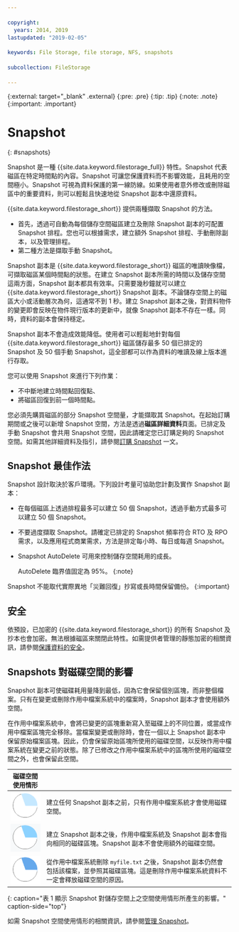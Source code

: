 ```yaml
---

copyright:
  years: 2014, 2019
lastupdated: "2019-02-05"

keywords: File Storage, file storage, NFS, snapshots

subcollection: FileStorage

---
```

{:external: target="_blank" .external}
{:pre: .pre}
{:tip: .tip}
{:note: .note}
{:important: .important}

# Snapshot
{: #snapshots}

Snapshot 是一種 {{site.data.keyword.filestorage_full}} 特性。Snapshot 代表磁區在特定時間點的內容。Snapshot 可讓您保護資料而不影響效能，且耗用的空間極小。Snapshot 可視為資料保護的第一線防線。如果使用者意外修改或刪除磁區中的重要資料，則可以輕鬆且快速地從 Snapshot 副本中還原資料。

{{site.data.keyword.filestorage_short}} 提供兩種擷取 Snapshot 的方法。

* 首先，透過可自動為每個儲存空間磁區建立及刪除 Snapshot 副本的可配置 Snapshot 排程。您也可以根據需求，建立額外 Snapshot 排程、手動刪除副本，以及管理排程。
* 第二種方法是擷取手動 Snapshot。

Snapshot 副本是 {{site.data.keyword.filestorage_short}} 磁區的唯讀映像檔，可擷取磁區某個時間點的狀態。在建立 Snapshot 副本所需的時間以及儲存空間這兩方面，Snapshot 副本都具有效率。只需要幾秒鐘就可以建立 {{site.data.keyword.filestorage_short}} Snapshot 副本。不論儲存空間上的磁區大小或活動層次為何，這通常不到 1 秒。建立 Snapshot 副本之後，對資料物件的變更即會反映在物件現行版本的更新中，就像 Snapshot 副本不存在一樣。同時，資料的副本會保持穩定。

Snapshot 副本不會造成效能降低。使用者可以輕鬆地針對每個 {{site.data.keyword.filestorage_short}} 磁區儲存最多 50 個已排定的 Snapshot 及 50 個手動 Snapshot，這全部都可以作為資料的唯讀及線上版本進行存取。

您可以使用 Snapshot 來進行下列作業：

- 不中斷地建立時間點回復點、
- 將磁區回復到前一個時間點。

您必須先購買磁區的部分 Snapshot 空間量，才能擷取其 Snapshot。在起始訂購期間或之後可以新增 Snapshot 空間，方法是透過**磁區詳細資料**頁面。已排定及手動 Snapshot 會共用 Snapshot 空間，因此請確定您已訂購足夠的 Snapshot 空間。如需其他詳細資料及指引，請參閱[訂購 Snapshot](/docs/infrastructure/FileStorage?topic=FileStorage-ordering-snapshots) 一文。

## Snapshot 最佳作法

Snapshot 設計取決於客戶環境。下列設計考量可協助您計劃及實作 Snapshot 副本：
- 在每個磁區上透過排程最多可以建立 50 個 Snapshot，透過手動方式最多可以建立 50 個 Snapshot。
- 不要過度擷取 Snapshot。請確定已排定的 Snapshot 頻率符合 RTO 及 RPO 需求，以及應用程式商業需求，方法是排定每小時、每日或每週 Snapshot。
- Snapshot AutoDelete 可用來控制儲存空間耗用的成長。

  AutoDelete 臨界值固定為 95%。
  {:note}

Snapshot 不能取代實際異地「災難回復」抄寫或長時間保留備份。
{:important}

## 安全

依預設，已加密的 {{site.data.keyword.filestorage_short}} 的所有 Snapshot 及抄本也會加密。無法根據磁區來關閉此特性。如需提供者管理的靜態加密的相關資訊，請參閱[保護資料的安全](/docs/infrastructure/FileStorage?topic=FileStorage-encryption)。

## Snapshots 對磁碟空間的影響

Snapshot 副本可使磁碟耗用量降到最低，因為它會保留個別區塊，而非整個檔案。只有在變更或刪除作用中檔案系統中的檔案時，Snapshot 副本才會使用額外空間。

在作用中檔案系統中，會將已變更的區塊重新寫入至磁碟上的不同位置，或當成作用中檔案區塊完全移除。當檔案變更或刪除時，會在一個以上 Snapshot 副本中保留原始檔案區塊。因此，仍會保留原始區塊所使用的磁碟空間，以反映作用中檔案系統在變更之前的狀態。除了已修改之作用中檔案系統中的區塊所使用的磁碟空間之外，也會保留此空間。

|磁碟空間使用情形|   |
|-----|-----|
| ![擷取 Snapshot 副本之前使用的空間](/images/bfcircle1.png "Snapshot 副本之前")|建立任何 Snapshot 副本之前，只有作用中檔案系統才會使用磁碟空間。|
| ![擷取 Snapshot 副本時使用的空間](/images/bfcircle3.png "Snapshot 副本之後")|建立 Snapshot 副本之後，作用中檔案系統及 Snapshot 副本會指向相同的磁碟區塊。Snapshot 副本不會使用額外的磁碟空間。|
| ![擷取 Snapshot 副本之後有東西變更時使用的空間](/images/bfcircle2.png "Snapshot 副本之後的變更")|從作用中檔案系統刪除 `myfile.txt` 之後，Snapshot 副本仍然會包括該檔案，並參照其磁碟區塊。這是刪除作用中檔案系統資料不一定會釋放磁碟空間的原因。|
{: caption="表 1 顯示 Snapshot 對儲存空間上之空間使用情形所產生的影響。" caption-side="top"}


如需 Snapshot 空間使用情形的相關資訊，請參閱[管理 Snapshot](/docs/infrastructure/FileStorage?topic=FileStorage-managingSnapshots)。

